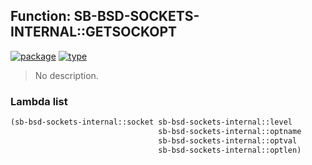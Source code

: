 ## Function: SB-BSD-SOCKETS-INTERNAL::GETSOCKOPT
[![package](https://img.shields.io/badge/Package-SB--BSD--SOCKETS--INTERNAL-5f9ea0.svg?style=social&colorA=999999)](../) [![type](https://img.shields.io/badge/Type-Function-5f9ea0.svg?style=social&colorA=999999)](../#function) 

> No description.

### Lambda list
```cl
(sb-bsd-sockets-internal::socket sb-bsd-sockets-internal::level
                                 sb-bsd-sockets-internal::optname
                                 sb-bsd-sockets-internal::optval
                                 sb-bsd-sockets-internal::optlen)
```
